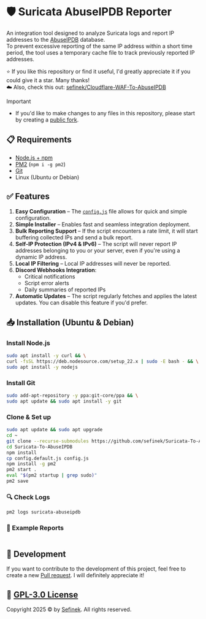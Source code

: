 # 🛡️ Suricata AbuseIPDB Reporter
An integration tool designed to analyze Suricata logs and report IP addresses to the [AbuseIPDB](https://www.abuseipdb.com) database.  
To prevent excessive reporting of the same IP address within a short time period, the tool uses a temporary cache file to track previously reported IP addresses.

⭐ If you like this repository or find it useful, I'd greatly appreciate it if you could give it a star. Many thanks!  
☁️ Also, check this out: [sefinek/Cloudflare-WAF-To-AbuseIPDB](https://github.com/sefinek/Cloudflare-WAF-To-AbuseIPDB)

> [!IMPORTANT]
> - If you'd like to make changes to any files in this repository, please start by creating a [public fork](https://github.com/sefinek/Suricata-To-AbuseIPDB/fork).


## 📋 Requirements
- [Node.js + npm](https://gist.github.com/sefinek/fb50041a5f456321d58104bbf3f6e649)
- [PM2](https://www.npmjs.com/package/pm2) (`npm i -g pm2`)
- [Git](https://gist.github.com/sefinek/1de50073ffbbae82fc901506304f0ada)
- Linux (Ubuntu or Debian)


## ✅ Features
1. **Easy Configuration** – The [`config.js`](config.default.js) file allows for quick and simple configuration.
2. **Simple Installer** – Enables fast and seamless integration deployment.
3. **Bulk Reporting Support** – If the script encounters a rate limit, it will start buffering collected IPs and send a bulk report.
4. **Self-IP Protection (IPv4 & IPv6)** – The script will never report IP addresses belonging to you or your server, even if you're using a dynamic IP address.
5. **Local IP Filtering** – Local IP addresses will never be reported.
6. **Discord Webhooks Integration**:
    - Critical notifications
    - Script error alerts
    - Daily summaries of reported IPs
7. **Automatic Updates** – The script regularly fetches and applies the latest updates. You can disable this feature if you'd prefer.


## 📥 Installation (Ubuntu & Debian)

### Install Node.js
```bash
sudo apt install -y curl && \
curl -fsSL https://deb.nodesource.com/setup_22.x | sudo -E bash - && \
sudo apt install -y nodejs
```

### Install Git
```bash
sudo add-apt-repository -y ppa:git-core/ppa && \
sudo apt update && sudo apt install -y git
```

### Clone & Set up
```bash
sudo apt update && sudo apt upgrade
cd ~
git clone --recurse-submodules https://github.com/sefinek/Suricata-To-AbuseIPDB.git
cd Suricata-To-AbuseIPDB
npm install
cp config.default.js config.js
npm install -g pm2
pm2 start .
eval "$(pm2 startup | grep sudo)"
pm2 save
```

### 🔍 Check Logs
```bash
pm2 logs suricata-abuseipdb
```

### 📄 Example Reports
```text

```


## 🤝 Development
If you want to contribute to the development of this project, feel free to create a new [Pull request](https://github.com/sefinek/Suricata-To-AbuseIPDB/pulls). I will definitely appreciate it!


## 🔑 [GPL-3.0 License](LICENSE)
Copyright 2025 © by [Sefinek](https://sefinek.net). All rights reserved.